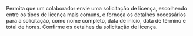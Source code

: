 Permita que um colaborador envie uma solicitação de licença, escolhendo entre os tipos de licença mais comuns, e forneça os detalhes necessários para a solicitação, como nome completo, data de início, data de término e total de horas. Confirme os detalhes da solicitação de licença.
